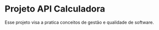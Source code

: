 # Projeto API Calculadora

Esse projeto visa a pratica conceitos de gestão e qualidade de software.
